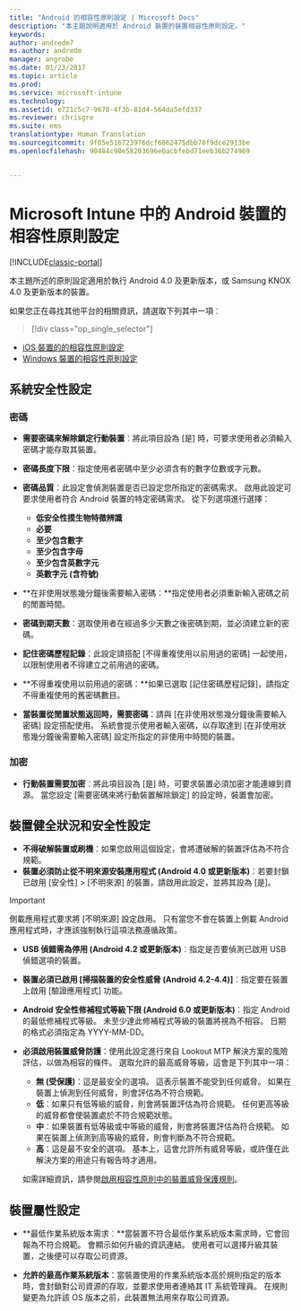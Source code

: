 ```yaml
---
title: "Android 的相容性原則設定 | Microsoft Docs"
description: "本主題說明適用於 Android 裝置的裝置相容性原則設定。"
keywords: 
author: andredm7
ms.author: andredm
manager: angrobe
ms.date: 01/23/2017
ms.topic: article
ms.prod: 
ms.service: microsoft-intune
ms.technology: 
ms.assetid: e721c5c7-9678-4f3b-81d4-564da5efd337
ms.reviewer: chrisgre
ms.suite: ems
translationtype: Human Translation
ms.sourcegitcommit: 9f05e516723976dcf6862475dbb78f9dce2913be
ms.openlocfilehash: 90484c98e58203696e0acbfebd71eeb36b274969


---
```



# <a name="compliance-policy-settings-for-android-devices-in-microsoft-intune"></a>Microsoft Intune 中的 Android 裝置的相容性原則設定

[!INCLUDE[classic-portal](../includes/classic-portal.md)]

本主題所述的原則設定適用於執行 Android 4.0 及更新版本，或 Samsung KNOX 4.0 及更新版本的裝置。

如果您正在尋找其他平台的相關資訊，請選取下列其中一項︰
> [!div class="op_single_selector"]
- [iOS 裝置的的相容性原則設定](ios-compliance-policy-settings-in-microsoft-intune.md)
- [Windows 裝置的相容性原則設定](windows-compliance-policy-settings-in-microsoft-intune.md)

## <a name="system-security-settings"></a>系統安全性設定
### <a name="password"></a>密碼
- **需要密碼來解除鎖定行動裝置**︰將此項目設為 [是] 時，可要求使用者必須輸入密碼才能存取其裝置。

-  **密碼長度下限**：指定使用者密碼中至少必須含有的數字位數或字元數。

- **密碼品質**︰此設定會偵測裝置是否已設定您所指定的密碼需求。 啟用此設定可要求使用者符合 Android 裝置的特定密碼需求。 從下列選項進行選擇：

  -   **低安全性摸生物特徵辨識**
  -   **必要**
  -   **至少包含數字**
  -   **至少包含字母**
  -   **至少包含英數字元**
  -   **英數字元 (含符號)**

- **在非使用狀態幾分鐘後需要輸入密碼：**指定使用者必須重新輸入密碼之前的閒置時間。

- **密碼到期天數**：選取使用者在經過多少天數之後密碼到期，並必須建立新的密碼。

- **記住密碼歷程記錄**：此設定請搭配 [不得重複使用以前用過的密碼] 一起使用，以限制使用者不得建立之前用過的密碼。

- **不得重複使用以前用過的密碼：**如果已選取 [記住密碼歷程記錄]，請指定不得重複使用的舊密碼數目。

- **當裝置從閒置狀態返回時，需要密碼**：請與 [在非使用狀態幾分鐘後需要輸入密碼] 設定搭配使用。 系統會提示使用者輸入密碼，以存取達到 [在非使用狀態幾分鐘後需要輸入密碼] 設定所指定的非使用中時間的裝置。

### <a name="encryption"></a>加密
- **行動裝置需要加密**︰將此項目設為 [是] 時，可要求裝置必須加密才能連線到資源。 當您設定 [需要密碼來將行動裝置解除鎖定] 的設定時，裝置會加密。

## <a name="device-health-and-security-settings"></a>裝置健全狀況和安全性設定

- **不得破解裝置或刷機**：如果您啟用這個設定，會將遭破解的裝置評估為不符合規範。
- **裝置必須防止從不明來源安裝應用程式 (Android 4.0 或更新版本)**：若要封鎖已啟用 [安全性] > [不明來源] 的裝置，請啟用此設定，並將其設為 [是]。  

>[!IMPORTANT]
>側載應用程式要求將 [不明來源] 設定啟用。 只有當您不會在裝置上側載 Android 應用程式時，才應該強制執行這項法務遵循政策。

- **USB 偵錯需為停用 (Android 4.2 或更新版本)**︰指定是否要偵測已啟用 USB 偵錯選項的裝置。
- **裝置必須已啟用 [掃描裝置的安全性威脅 (Android 4.2-4.4)]**︰指定要在裝置上啟用 [驗證應用程式] 功能。
- **Android 安全性修補程式等級下限 (Android 6.0 或更新版本)**︰指定 Android 的最低修補程式等級。  未至少達此修補程式等級的裝置將視為不相容。 日期的格式必須指定為 YYYY-MM-DD。
- **必須啟用裝置威脅防護**：使用此設定進行來自 Lookout MTP 解決方案的風險評估，以做為相容的條件。 選取允許的最高威脅等級，這會是下列其中一項：

  - **無 (受保護)**：這是最安全的選項。 這表示裝置不能受到任何威脅。 如果在裝置上偵測到任何威脅，則會評估為不符合規範。
  - **低**︰如果只有低等級的威脅，則會將裝置評估為符合規範。 任何更高等級的威脅都會使裝置處於不符合規範狀態。
  - **中**︰如果裝置有低等級或中等級的威脅，則會將裝置評估為符合規範。 如果在裝置上偵測到高等級的威脅，則會判斷為不符合規範。
  - **高**：這是最不安全的選項。 基本上，這會允許所有威脅等級，或許僅在此解決方案的用途只有報告時才適用。

  如需詳細資訊，請參閱[啟用相容性原則中的裝置威脅保護規則](enable-device-threat-protection-rule-in-compliance-policy.md)。

## <a name="device-property-settings"></a>裝置屬性設定

- **最低作業系統版本需求︰**當裝置不符合最低作業系統版本需求時，它會回報為不符合規範。
  會顯示如何升級的資訊連結。 使用者可以選擇升級其裝置，之後便可以存取公司資源。

- **允許的最高作業系統版本**：當裝置使用的作業系統版本高於規則指定的版本時，會封鎖對公司資源的存取，並要求使用者連絡其 IT 系統管理員。 在規則變更為允許該 OS 版本之前，此裝置無法用來存取公司資源。



<!--HONumber=Jan17_HO4-->



